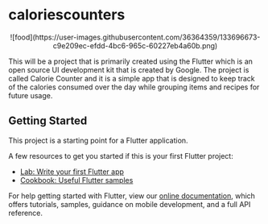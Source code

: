 # caloriescounters
<p align="center" > ![food](https://user-images.githubusercontent.com/36364359/133696673-c9e209ec-efdd-4bc6-965c-60227eb4a60b.png) </p>

This will be a project that is primarily created using the Flutter which is an open source UI development kit that is created by Google. The project is called Calorie Counter and it is a simple app that is designed to keep track of the calories consumed over the day while grouping items and recipes for future usage. 

## Getting Started

This project is a starting point for a Flutter application.

A few resources to get you started if this is your first Flutter project:

- [Lab: Write your first Flutter app](https://flutter.dev/docs/get-started/codelab)
- [Cookbook: Useful Flutter samples](https://flutter.dev/docs/cookbook)

For help getting started with Flutter, view our
[online documentation](https://flutter.dev/docs), which offers tutorials,
samples, guidance on mobile development, and a full API reference.
